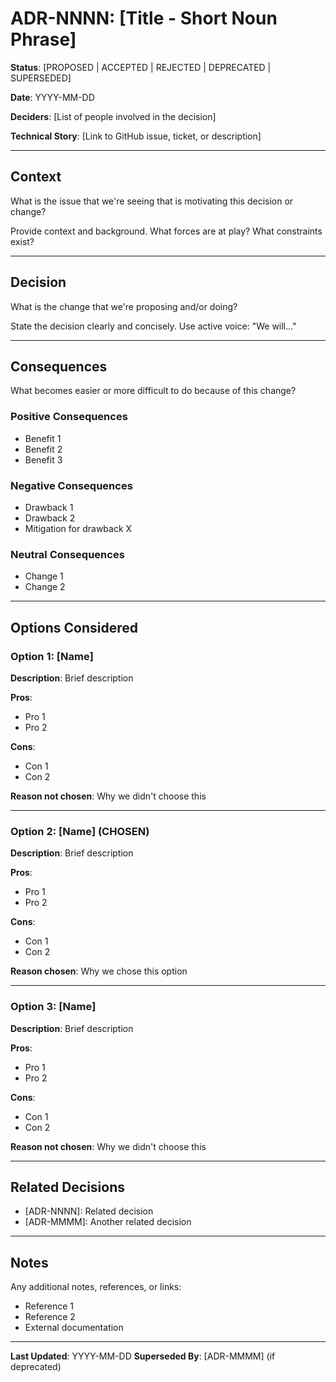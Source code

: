 # ADR-NNNN: [Title - Short Noun Phrase]

**Status**: [PROPOSED | ACCEPTED | REJECTED | DEPRECATED | SUPERSEDED]

**Date**: YYYY-MM-DD

**Deciders**: [List of people involved in the decision]

**Technical Story**: [Link to GitHub issue, ticket, or description]

---

## Context

What is the issue that we're seeing that is motivating this decision or change?

Provide context and background. What forces are at play? What constraints exist?

---

## Decision

What is the change that we're proposing and/or doing?

State the decision clearly and concisely. Use active voice: "We will..."

---

## Consequences

What becomes easier or more difficult to do because of this change?

### Positive Consequences
- Benefit 1
- Benefit 2
- Benefit 3

### Negative Consequences
- Drawback 1
- Drawback 2
- Mitigation for drawback X

### Neutral Consequences
- Change 1
- Change 2

---

## Options Considered

### Option 1: [Name]
**Description**: Brief description

**Pros**:
- Pro 1
- Pro 2

**Cons**:
- Con 1
- Con 2

**Reason not chosen**: Why we didn't choose this

---

### Option 2: [Name] (CHOSEN)
**Description**: Brief description

**Pros**:
- Pro 1
- Pro 2

**Cons**:
- Con 1
- Con 2

**Reason chosen**: Why we chose this option

---

### Option 3: [Name]
**Description**: Brief description

**Pros**:
- Pro 1
- Pro 2

**Cons**:
- Con 1
- Con 2

**Reason not chosen**: Why we didn't choose this

---

## Related Decisions

- [ADR-NNNN]: Related decision
- [ADR-MMMM]: Another related decision

---

## Notes

Any additional notes, references, or links:

- Reference 1
- Reference 2
- External documentation

---

**Last Updated**: YYYY-MM-DD
**Superseded By**: [ADR-MMMM] (if deprecated)

